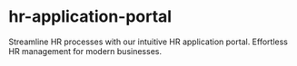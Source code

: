 # hr-application-portal
Streamline HR processes with our intuitive HR application portal. Effortless HR management for modern businesses.
